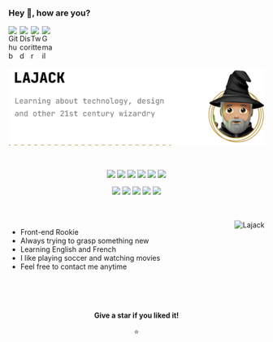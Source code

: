 ### Hey 👋, how are you?

<a href="https://github.com/Lajck/">
  <img align="left" alt="Github" width="22px" src="https://cdn.jsdelivr.net/npm/simple-icons@v3/icons/github.svg" />
</a>
<a href="https://discordapp.com/users/Lajack#1961">
  <img align="left" alt="Discord" width="22px" src="https://cdn.jsdelivr.net/npm/simple-icons@3.12.2/icons/discord.svg" />
</a>
<a href="https://twitter.com/_Lajack_ ">
  <img align="left" alt="Twitter" width="22px" src="https://cdn.jsdelivr.net/npm/simple-icons@3.12.2/icons/twitter.svg" />
</a>
<a href="mailto:luiz97rj@gmail.com">
  <img align="left" alt="Gmail" width="22px" src="https://cdn.jsdelivr.net/npm/simple-icons@3.12.2/icons/gmail.svg" />
</a>

<br />
<br />
<br />
<br />

![Lajack](https://github.com/Lajck/Lajck/blob/main/banner.png?raw=true)

<br />

<div align="center">
  

![](https://img.shields.io/badge/Lang-HTML5-informational?style=flat&logo=html5&logoColor=white&color=111111)
![](https://img.shields.io/badge/Lang-CSS3-informational?style=flat&logo=css3&logoColor=white&color=111111)
![](https://img.shields.io/badge/Lang-JavaScript-informational?style=flat&logo=javascript&logoColor=white&color=111111)
![](https://img.shields.io/badge/Framework-React-informational?style=flat&logo=react&logoColor=white&color=111111)
![](https://img.shields.io/badge/Lang-Markdown-informational?style=flat&logo=markdown&logoColor=white&color=111111)
![](https://img.shields.io/badge/Lang-Shell_Script-informational?style=flat&logo=gnu-bash&logoColor=white&color=111111)

![](https://img.shields.io/badge/OS-GNU/Linux-informational?style=flat&logo=linux&logoColor=white&color=111111)
![](https://img.shields.io/badge/Editor-NeoVim-informational?style=flat&logo=neovim&logoColor=white&color=111111)
![](https://img.shields.io/badge/Shell-Zsh-informational?style=flat&logo=gnu-bash&logoColor=white&color=111111)
![](https://img.shields.io/badge/UI-Figma-informational?style=flat&logo=figma&logoColor=white&color=111111)
![](https://img.shields.io/badge/Game_Engine-Godot-informational?style=flat&logo=godotengine&logoColor=white&color=111111)
  
</div>

<br />
<br />

<img align="right" src="https://github-readme-stats.vercel.app/api?username=Lajck&count_private=true&show_icons=true&title_color=B68C2F&icon_color=B68C2F&bg_color=FFFFFF" alt="Lajack" />

- Front-end Rookie
- Always trying to grasp something new
- Learning English and French
- I like playing soccer and watching movies
- Feel free to contact me anytime

<div align="center">

<br />
<br />
<br />

**Give a star if you liked it!**
  
⭐
  
</div>
